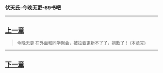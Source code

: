 ### 伏天氏-今晚无更-69书吧

--------
[上一章](./a8e75fc6735a7502d979a437de2c80d7.md)
--------


>
>
>
>今晚无更
>在外面和同学聚会，被拉着更新不了了，抱歉了！
>(本章完)
>
>

--------
[下一章](./1b39f834a107c4e87c3e7f569fd16a87.md)
--------
